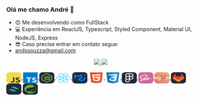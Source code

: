 ### Olá me chamo André 👋

- 😍 Me desenvolvendo como FullStack
- 💻 Experiência em ReactJS, Typescript, Styled Component, Material UI, NodeJS, Express
- 😎 Caso precise entrar em contato segue:
- andssouzza@gmail.com

<div align="center">
  <a href="https://github.com/andresouza2">
  <img height="180em" src="https://github-readme-stats.vercel.app/api?username=andresouza2&show_icons=true&theme=merko&include_all_commits=true&count_private=true"/>
  <img height="180em" src="https://github-readme-stats.vercel.app/api/top-langs/?username=andresouza2&layout=compact&langs_count=7&theme=merko"/>
</div>
  <div style="display: inline_block"><br>
  <img align="center" alt="javascript" height="30" width="40" src="https://github.com/tandpfun/skill-icons/blob/main/icons/JavaScript.svg">
  <img align="center" alt="Ts" height="30" width="40" src="https://raw.githubusercontent.com/devicons/devicon/master/icons/typescript/typescript-plain.svg">
  <img align="center" alt="Node" height="30" width="40" src="https://github.com/tandpfun/skill-icons/blob/main/icons/NodeJS-Dark.svg">
  <img align="center" alt="React" height="30" width="40" src="https://raw.githubusercontent.com/devicons/devicon/master/icons/react/react-original.svg">
  <img align="center" alt="Mui" height="30" width="40" src="https://github.com/tandpfun/skill-icons/blob/main/icons/MaterialUI-Dark.svg">
  <img align="center" alt="HTML" height="30" width="40" src="https://raw.githubusercontent.com/devicons/devicon/master/icons/html5/html5-original.svg">
  <img align="center" alt="CSS" height="30" width="40" src="https://raw.githubusercontent.com/devicons/devicon/master/icons/css3/css3-original.svg">
  <img align="center" alt="figma" height="30" width="40" src="https://github.com/tandpfun/skill-icons/blob/main/icons/Figma-Dark.svg">
  <img align="center" alt="Sass" height="30" width="40" src="https://github.com/tandpfun/skill-icons/blob/main/icons/Sass.svg">
  <img align="center" alt="Styled-component" height="30" width="40" src="https://github.com/tandpfun/skill-icons/blob/main/icons/StyledComponents.svg">
  <img align="center" alt="Styled-component" height="30" width="40" src="https://github.com/tandpfun/skill-icons/blob/main/icons/GitLab-Dark.svg">
  <img align="center" alt="Styled-component" height="30" width="40" src="https://github.com/tandpfun/skill-icons/blob/main/icons/TailwindCSS-Dark.svg">
  <img align="center" alt="Styled-component" height="30" width="40" src="https://github.com/tandpfun/skill-icons/blob/main/icons/Spring-Dark.svg">
